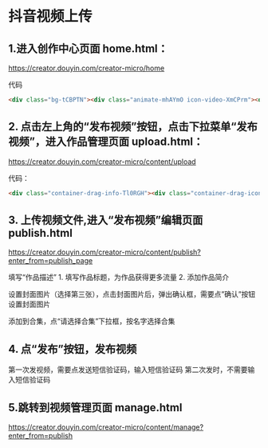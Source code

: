 # 抖音视频上传

## 1.进入创作中心页面 home.html：
https://creator.douyin.com/creator-micro/home

代码
```html
<div class="bg-tCBPTN"><div class="animate-mhAYmO icon-video-XmCPrm"><div class="icon-video-e1-NvilXp"></div><div class="icon-video-e2-WtrBiQ"></div><img src="data:image/png;base64,iVBORw0KGgoAAAANSBJRU5ErkJggg==" class="icon-video-i1-jYMVDL"></div><div class="content-V1koTs"><div class="title-HvY9Az">发布视频</div><div class="desc-hHzqYm">支持常用格式，推荐mp4、webm</div></div></div>
```

## 2. 点击左上角的“发布视频”按钮，点击下拉菜单“发布视频”，进入作品管理页面 upload.html：
https://creator.douyin.com/creator-micro/content/upload

代码：
```html
<div class="container-drag-info-Tl0RGH"><div class="container-drag-icon"><img src="data:image/svg+xml;base64,PHN2ZyB3aWR0aD0iNTIiIGhlaWdodZnPgo="></div><div class="container-drag-title-p6mssi">点击上传 或直接将视频文件拖入此区域</div><div class="container-drag-sub-title-N0sUwJ">为了更好的观看体验和平台安全，平台将对上传的视频预审。超过40秒的视频建议上传横版视频</div></div>
```

## 3. 上传视频文件,进入“发布视频”编辑页面 publish.html
https://creator.douyin.com/creator-micro/content/publish?enter_from=publish_page

填写“作品描述”
    1. 填写作品标题，为作品获得更多流量
    2. 添加作品简介

设置封面图片（选择第三张），点击封面图片后，弹出确认框，需要点”确认”按钮设置封面图片

添加到合集，点“请选择合集”下拉框，按名字选择合集


## 4. 点“发布”按钮，发布视频

第一次发视频，需要点发送短信验证码，输入短信验证码
第二次发时，不需要输入短信验证码

## 5.跳转到视频管理页面 manage.html
https://creator.douyin.com/creator-micro/content/manage?enter_from=publish


